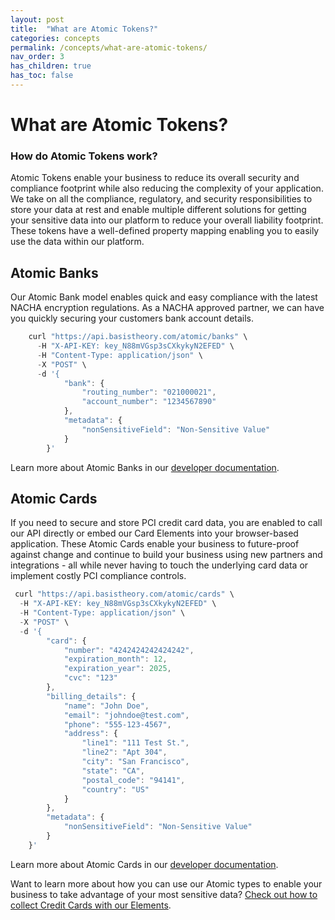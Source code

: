```yaml
---
layout: post
title:  "What are Atomic Tokens?"
categories: concepts
permalink: /concepts/what-are-atomic-tokens/
nav_order: 3
has_children: true
has_toc: false
---
```


# What are Atomic Tokens?

### How do Atomic Tokens work?

Atomic Tokens enable your business to reduce its overall security and compliance footprint while also reducing the complexity of your application. We take on all the compliance, regulatory, and security responsibilities to store your data at rest and enable multiple different solutions for getting your sensitive data into our platform to reduce your overall liability footprint. These tokens have a well-defined property mapping enabling you to easily use the data within our platform.

## Atomic Banks

Our Atomic Bank model enables quick and easy compliance with the latest NACHA encryption regulations. As a NACHA approved partner, we can have you quickly securing your customers bank account details.

```js
    curl "https://api.basistheory.com/atomic/banks" \
      -H "X-API-KEY: key_N88mVGsp3sCXkykyN2EFED" \
      -H "Content-Type: application/json" \
      -X "POST" \
      -d '{
            "bank": {
                "routing_number": "021000021",
                "account_number": "1234567890"
            },
            "metadata": {
                "nonSensitiveField": "Non-Sensitive Value"
            }
        }'
```
Learn more about Atomic Banks in our [developer documentation](https://docs.basistheory.com/api-reference/#atomic-banks).

## Atomic Cards

If you need to secure and store PCI credit card data, you are enabled to call our API directly or embed our Card Elements into your browser-based application. These Atomic Cards enable your business to future-proof against change and continue to build your business using new partners and integrations - all while never having to touch the underlying card data or implement costly PCI compliance controls.

```js
 curl "https://api.basistheory.com/atomic/cards" \
  -H "X-API-KEY: key_N88mVGsp3sCXkykyN2EFED" \
  -H "Content-Type: application/json" \
  -X "POST" \
  -d '{
        "card": {
            "number": "4242424242424242",
            "expiration_month": 12,
            "expiration_year": 2025,
            "cvc": "123"
        },
        "billing_details": {
            "name": "John Doe",
            "email": "johndoe@test.com",
            "phone": "555-123-4567",
            "address": {
                "line1": "111 Test St.",
                "line2": "Apt 304",
                "city": "San Francisco",
                "state": "CA",
                "postal_code": "94141",
                "country": "US"
            }
        },
        "metadata": {
            "nonSensitiveField": "Non-Sensitive Value"
        }
    }'
```

Learn more about Atomic Cards in our [developer documentation](https://docs.basistheory.com/api-reference/#atomic-cards).


Want to learn more about how you can use our Atomic types to enable your business to take advantage of your most sensitive data? [Check out how to collect Credit Cards with our Elements](/guides/collect-atomic-cards-with-elements/).
